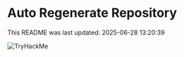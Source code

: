 # Auto Regenerate Repository

This README was last updated: 2025-06-28 13:20:39

 ![TryHackMe](https://tryhackme.com/badge/533634)